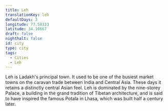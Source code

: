 ```yaml
---
title: Leh
translationKey: leh
defaultDays: 3
longitude: 77.58333
latitude: 34.16667
draft: false
nighthalt: false
id: city
type: city
tags:
  - Cities
  - Leh
---
```

Leh is Ladakh's principal town. It used to be one of the busiest market towns on the caravan trade between India and Central Asia. These days it retains a distinctly central Asian feel. Leh is dominated by the nine-storey Palace, a building in the grand tradition of Tibetan architecture, and is said to have inspired the famous Potala in Lhasa, which was built half a century later.